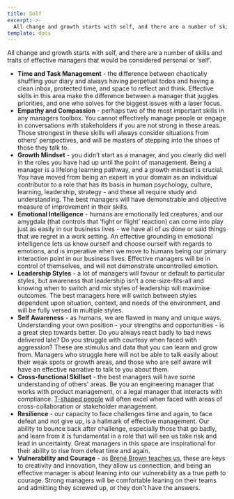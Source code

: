 ```yaml
---
title: Self
excerpt: >-
  All change and growth starts with self, and there are a number of skills and traits of effective managers that would be considered personal or ‘self’.
template: docs
---
```


All change and growth starts with self, and there are a number of skills and traits of effective managers that would be considered personal or ‘self’.

* **Time and Task Management** - the difference between chaotically shuffling your diary and always having perpetual todos and having a clean inbox, protected time, and space to reflect and think.  Effective skills in this area make the difference between a manager that juggles priorities, and one who solves for the biggest issues with a laser focus.
* **Empathy and Compassion** - perhaps two of the most important skills in any managers toolbox.  You cannot effectively manage people or engage in conversations with stakeholders if you are not strong in these areas.  Those strongest in these skills will always consider situations from others’ perspectives, and will be masters of stepping into the shoes of those they talk to.
* **Growth Mindset** - you didn’t start as a manager, and you clearly did well in the roles you have had up until the point of management.  Being a manager is a lifelong learning pathway, and a growth mindset is crucial.  You have moved from being an expert in your domain as an individual contributor to a role that has its basis in human psychology, culture, learning, leadership, strategy - and these all require study and understanding.  The best managers will have demonstrable and objective measure of improvement in their skills.
* **Emotional Intelligence** - humans are emotionally led creatures, and our amygdala (that controls that ‘fight or flight’ reaction) can come into play just as easily in our business lives - we have all of us done or said things that we regret in a work setting.  An effective grounding in emotional intelligence lets us know ourself and choose ourself with regards to emotions, and is imperative when we move to humans being our primary interaction point in our business lives.  Effective managers will be in control of themselves, and will not demonstrate uncontrolled emotion.
* **Leadership Styles** - a lot of managers will favour or default to particular styles, but awareness that leadership isn’t a one-size-fits-all and knowing when to switch and mix styles of leadership will maximise outcomes.  The best managers here will switch between styles dependent upon situation, context, and needs of the environment, and will be fully versed in multiple styles.
* **Self Awareness** - as humans, we are flawed in many and unique ways.  Understanding your own position - your strengths and opportunities - is a great step towards better.  Do you always react badly to bad news delivered late? Do you struggle with courtesy when faced with aggression?  These are stimulus and data that you can learn and grow from.  Managers who struggle here will not be able to talk easily about their weak spots or growth areas, and those who are self aware will have an effective narrative to talk to you about them.
* **Cross-functional Skillset** - the best managers will have some understanding of others’ areas.  Be you an engineering manager that works with product management, or a legal manager that interacts with compliance.  [T-shaped people](https://medium.com/@jchyip/why-t-shaped-people-e8706198e437) will often excel when faced with areas of cross-collaboration or stakeholder management.
* **Resilience** - our capacity to face challenges time and again, to face defeat and not give up, is a hallmark of effective management. Our ability to bounce back after challenge, especially those that go badly, and learn from it is fundamental in a role that will see us take risk and lead in uncertainty.  Great managers in this space are inspirational for their ability to rise from defeat time and again.
* **Vulnerability and Courage** - as [Brené Brown teaches us](https://www.forbes.com/sites/forbescoachescouncil/2019/01/10/four-skills-you-need-for-courageous-leadership/), these are keys to creativity and innovation, they allow us connection, and being an effective manager is about leaning into our vulnerability as a true path to courage.  Strong managers will be comfortable leaning on their teams and admitting they screwed up, or they don’t have the answers.